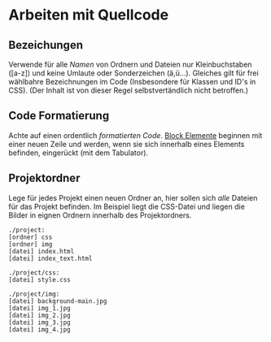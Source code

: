 # Arbeiten mit Quellcode

## Bezeichungen
Verwende für alle *Namen* von Ordnern und Dateien nur Kleinbuchstaben ([a-z]) und keine Umlaute oder Sonderzeichen (ä,ü...). Gleiches gilt für frei wählbahre Bezeichnungen im Code (Insbesondere für Klassen und ID's in CSS). (Der Inhalt ist von dieser Regel selbstvertändlich nicht betroffen.)

## Code Formatierung
Achte auf einen ordentlich *formatierten Code*. [Block Elemente](https://developer.mozilla.org/en-US/docs/Web/HTML/Block-level_elements#Elements) beginnen mit einer neuen Zeile und werden, wenn sie sich innerhalb eines Elements befinden, eingerückt (mit dem Tabulator).

## Projektordner
Lege für jedes Projekt einen neuen Ordner an, hier sollen sich *alle* Dateien für das Projekt befinden. Im Beispiel liegt die CSS-Datei und liegen die Bilder in eignen Ordnern innerhalb des Projektordners.

```
./project:
[ordner] css
[ordner] img
[datei] index.html
[datei] index_text.html

./project/css:
[datei] style.css

./project/img:
[datei] background-main.jpg
[datei] img_1.jpg
[datei] img_2.jpg
[datei] img_3.jpg
[datei] img_4.jpg
```
  
